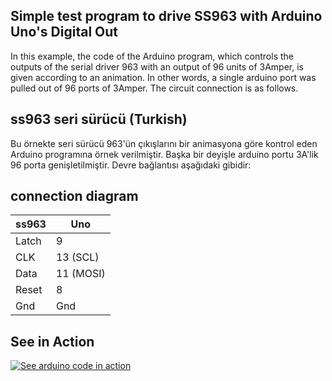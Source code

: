 ## Simple test program to drive SS963 with Arduino Uno's Digital Out
In this example, the code of the Arduino program, which controls the outputs of the serial driver 963 with an output of 96 units of 3Amper, is given according to an animation. In other words, a single arduino port was pulled out of 96 ports of 3Amper. The circuit connection is as follows.

## ss963 seri sürücü (Turkish)
Bu örnekte seri sürücü 963'ün çıkışlarını bir animasyona göre kontrol eden Arduino programına örnek verilmiştir. Başka bir deyişle arduino portu 3A'lik 96 porta genişletilmiştir. Devre bağlantısı aşağıdaki gibidir:

 ## connection diagram
 
  |ss963  | Uno|         
  |-------|-----------|         
  |Latch|   9           |
  |CLK|     13  (SCL)   |
  |Data|    11  (MOSI)  |
  |Reset|   8           |
  |Gnd|     Gnd         |


## See in Action
[![See arduino code in action](http://www.tankado.com/wp-content/uploads/2018/01/2018-01-26_5-41-11.png)](https://www.youtube.com/watch?v=2ZBsiXzz8tk&feature=youtu.be)
